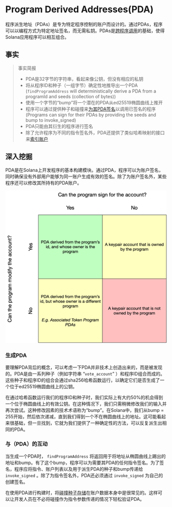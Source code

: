 # Program Derived Addresses(PDA)

程序派生地址（PDAs）是专为特定程序控制的账户而设计的。通过PDAs，程序可以以编程方式为特定地址签名，而无需私钥。PDAs是[跨程序调用](https://docs.solana.com/developing/programming-model/calling-between-programs#cross-program-invocations)的基础，使得Solana应用程序可以相互组合。

## 事实

> 事实简报
>
> - PDA是32字节的字符串，看起来像公钥，但没有相应的私钥
> - 将从程序ID和种子（一组字节）确定性地推导出一个PDA (`findProgramAddress` will deterministically derive a PDA from a programId and seeds (collection of bytes))
> - 使用一个字节的“bump”将一个潜在的PDA从ed25519椭圆曲线上推开
> - 程序可以通过提供种子和碰撞来[为其PDA签名](https://docs.solana.com/developing/programming-model/calling-between-programs#program-signed-accounts)以调用已签名的程序 (Programs can sign for their PDAs by providing the seeds and bump to invoke_signed)
> - PDA只能由其衍生的程序进行签名
> - 除了允许程序为不同的指令签名外，PDA还提供了类似哈希映射的接口来[索引账户](https://solanacookbook.com/guides/account-maps.html)

## 深入挖掘

PDA是在Solana上开发程序的基本构建模块。通过PDA，程序可以为账户签名，同时确保没有外部用户能够为同一账户生成有效的签名。除了为账户签名外，某些程序还可以修改其所持有的PDA账户。

![](./img/account-matrix.png)

### 生成PDA

要理解PDA背后的概念，可以考虑一下PDA并非技术上创造出来的，而是被发现的。PDA是由一系列种子（例如字符串 “`vote_account`” ）和程序ID组合而成的。这些种子和程序ID的组合会通过sha256哈希函数运行，以确定它们是否生成了一个位于ed25519椭圆曲线上的公钥。

在通过哈希函数运行我们的程序ID和种子时，我们实际上有大约50%的机会得到一个位于椭圆曲线上的有效公钥。在这种情况下，我们只需稍微修改我们的输入并再次尝试。这种修改因素的技术术语称为“bump”。在Solana中，我们从bump = 255开始，然后依次递减，直到我们得到一个不在椭圆曲线上的地址。这可能看起来很基础，但一旦找到，它就为我们提供了一种确定性的方法，可以反复派生出相同的PDA。


### 与（PDA）的互动

当生成一个PDA时， `findProgramAddress` 将返回用于将地址从椭圆曲线上踢出的地址和bump。有了这个bump，程序可以为需要其PDA的任何指令签名。为了签名，程序应将指令、账户列表以及用于派生PDA的种子和bump传递给 `invoke_signed` 。除了为指令签名外，PDA还必须通过 `invoke_signed` 为自己的创建签名。

在使用PDA进行构建时，将[碰撞种子存储](https://github.com/solana-labs/solana-program-library/blob/78e29e9238e555967b9125799d7d420d7d12b959/token-swap/program/src/state.rs#L100)在账户数据本身中是很常见的。这样可以让开发人员在不必将碰撞作为指令参数传递的情况下轻松验证PDA。
